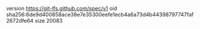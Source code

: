 version https://git-lfs.github.com/spec/v1
oid sha256:6de9d400858ace38e7e35300eefe1ecb4a6a73d4b44398797747faf2672dfe64
size 20083
